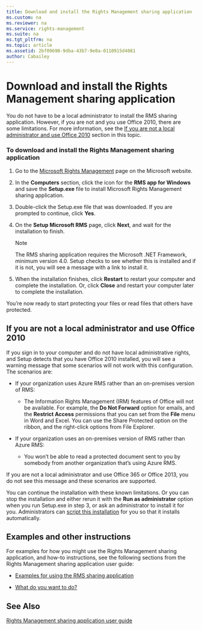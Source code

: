 ```yaml
---
title: Download and install the Rights Management sharing application
ms.custom: na
ms.reviewer: na
ms.service: rights-management
ms.suite: na
ms.tgt_pltfrm: na
ms.topic: article
ms.assetid: 2bf09690-9dba-43b7-9e0a-0110915d4081
author: Cabailey
---
```

# Download and install the Rights Management sharing application
You do not have to be a local administrator to install the RMS sharing application. However, if you are not and you use Office 2010, there are some limitations. For more information, see the [If you are not a local administrator and use Office 2010](#BKMK_SetupOffice2010) section in this topic.

### To download and install the Rights Management sharing application

1.  Go to the [Microsoft Rights Management](http://go.microsoft.com/fwlink/?LinkId=303970) page on the Microsoft website.

2.  In the **Computers** section, click the icon for the **RMS app for Windows** and save the **Setup.exe** file to install Microsoft Rights Management sharing application.

3.  Double-click the Setup.exe file that was downloaded. If you are prompted to continue, click **Yes**.

4.  On the **Setup Microsoft RMS** page, click **Next**, and wait for the installation to finish.

    > [!NOTE]
    > The RMS sharing application requires the Microsoft .NET Framework, minimum version 4.0. Setup checks to see whether this is installed and if it is not, you will see a message with a link to install it.

5.  When the installation finishes, click **Restart** to restart your computer and complete the installation. Or, click **Close** and restart your computer later to complete the installation.

You’re now ready to start protecting your files or read files that others have protected.

## <a name="BKMK_SetupOffice2010"></a>If you are not a local administrator and use Office 2010
If you sign in to your computer and do not have local administrative rights, and Setup detects that you have Office 2010 installed, you will see a warning message that some scenarios will not work with this configuration. The scenarios are:

-   If your organization uses Azure RMS rather than an on-premises version of RMS:

    -   The Information Rights Management (IRM) features of Office will not be available. For example, the **Do Not Forward** option for emails, and the **Restrict Access** permissions that you can set from the **File** menu in Word and Excel. You can use the Share Protected option on the ribbon, and the right-click options from File Explorer.

-   If your organization uses an on-premises version of RMS rather than Azure RMS:

    -   You won’t be able to read a protected document sent to you by somebody from another organization that’s using Azure RMS.

If you are not a local administrator and use Office 365 or Office 2013, you do not see this message and these scenarios are supported.

You can continue the installation with these known limitations. Or you can stop the installation and either rerun it with the **Run as administrator** option when you run Setup.exe in step 3, or ask an administrator to install it for you. Administrators can [script this installation](https://technet.microsoft.com/library/dn339003.aspx) for you so that it installs automatically.

## Examples and other instructions
For examples for how you might use the Rights Management sharing application, and how-to instructions, see the following sections from the Rights Management sharing application user guide:

-   [Examples for using the RMS sharing application](rights-management-sharing-application-user-guide.md#BKMK_SharingExamples)

-   [What do you want to do?](rights-management-sharing-application-user-guide.md#BKMK_SharingInstructions)

## See Also
[Rights Management sharing application user guide](rights-management-sharing-application-user-guide.md)

